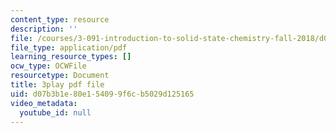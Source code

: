 ```yaml
---
content_type: resource
description: ''
file: /courses/3-091-introduction-to-solid-state-chemistry-fall-2018/d07b3b1e80e154099f6cb5029d125165_5jW7OA3pjSI.pdf
file_type: application/pdf
learning_resource_types: []
ocw_type: OCWFile
resourcetype: Document
title: 3play pdf file
uid: d07b3b1e-80e1-5409-9f6c-b5029d125165
video_metadata:
  youtube_id: null
---
```


